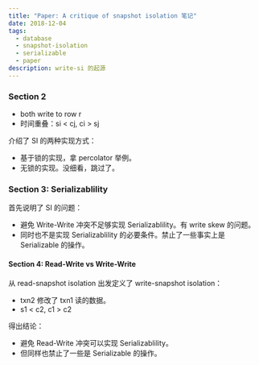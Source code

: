 ```yaml
---
title: "Paper: A critique of snapshot isolation 笔记"
date: 2018-12-04
tags:
  - database
  - snapshot-isolation
  - serializable
  - paper
description: write-si 的起源
---
```



### Section 2 ###

- both write to row r
- 时间重叠：si < cj, ci > sj


介绍了 SI 的两种实现方式：
- 基于锁的实现，拿 percolator 举例。
- 无锁的实现。没细看，跳过了。

### Section 3: Serializablility ###

首先说明了 SI 的问题：

- 避免 Write-Write 冲突不足够实现 Serializablility。有 write skew 的问题。
- 同时也不是实现 Serializablility 的必要条件。禁止了一些事实上是 Serializable 的操作。

#### Section 4: Read-Write vs Write-Write ####

从 read-snapshot isolation 出发定义了 write-snapshot isolation：

- txn2 修改了 txn1 读的数据。
- s1 < c2, c1 > c2

得出结论：
- 避免 Read-Write 冲突可以实现 Serializablility。
- 但同样也禁止了一些是 Serializable 的操作。

